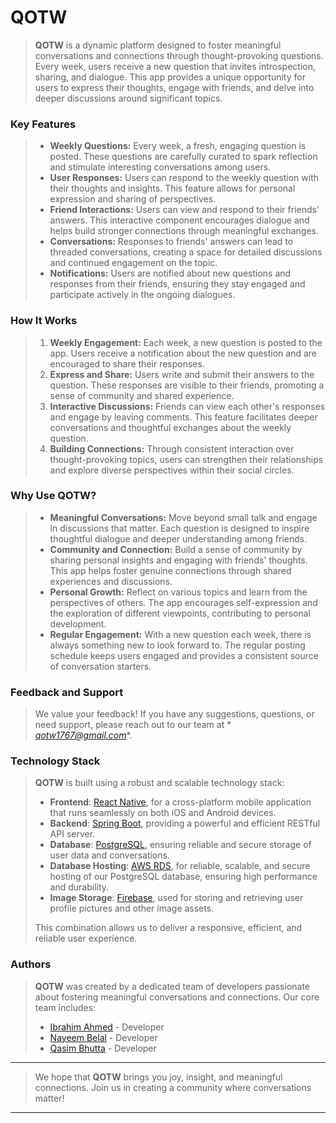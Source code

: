 # QOTW

> **QOTW** is a dynamic platform designed to foster meaningful conversations and connections through thought-provoking
> questions. Every week, users receive a new question that invites introspection, sharing, and dialogue. This app
> provides
> a unique opportunity for users to express their thoughts, engage with friends, and delve into deeper discussions
> around
> significant topics.

### Key Features

>
> - **Weekly Questions:** Every week, a fresh, engaging question is posted. These questions are carefully curated to
    spark reflection and stimulate interesting conversations among users.
> - **User Responses:** Users can respond to the weekly question with their thoughts and insights. This feature allows
    for personal expression and sharing of perspectives.
> - **Friend Interactions:** Users can view and respond to their friends' answers. This interactive component encourages
    dialogue and helps build stronger connections through meaningful exchanges.
> - **Conversations:** Responses to friends' answers can lead to threaded conversations, creating a space for detailed
    discussions and continued engagement on the topic.
> - **Notifications:** Users are notified about new questions and responses from their friends, ensuring they stay
    engaged and participate actively in the ongoing dialogues.

### How It Works

>
> 1. **Weekly Engagement:** Each week, a new question is posted to the app. Users receive a notification about the new
     question and are encouraged to share their responses.
> 2. **Express and Share:** Users write and submit their answers to the question. These responses are visible to their
     friends, promoting a sense of community and shared experience.
> 3. **Interactive Discussions:** Friends can view each other's responses and engage by leaving comments. This feature
     facilitates deeper conversations and thoughtful exchanges about the weekly question.
> 4. **Building Connections:** Through consistent interaction over thought-provoking topics, users can strengthen their
     relationships and explore diverse perspectives within their social circles.

### Why Use QOTW?

>
> - **Meaningful Conversations:** Move beyond small talk and engage in discussions that matter. Each question is
    designed to inspire thoughtful dialogue and deeper understanding among friends.
> - **Community and Connection:** Build a sense of community by sharing personal insights and engaging with friends'
    thoughts. This app helps foster genuine connections through shared experiences and discussions.
> - **Personal Growth:** Reflect on various topics and learn from the perspectives of others. The app encourages
    self-expression and the exploration of different viewpoints, contributing to personal development.
> - **Regular Engagement:** With a new question each week, there is always something new to look forward to. The regular
    posting schedule keeps users engaged and provides a consistent source of conversation starters.

### Feedback and Support

> We value your feedback! If you have any suggestions, questions, or need support, please reach out to our team at *
*qotw1767@gmail.com**.

### Technology Stack

> **QOTW** is built using a robust and scalable technology stack:
> - **Frontend**: [React Native](https://reactnative.dev/), for a cross-platform mobile application that runs seamlessly
    on both iOS and Android devices.
> - **Backend**: [Spring Boot](https://spring.io/projects/spring-boot/), providing a powerful and efficient RESTful API
    server.
> - **Database**: [PostgreSQL](https://www.postgresql.org/), ensuring reliable and secure storage of user data and
    conversations.
> - **Database Hosting**: [AWS RDS](https://aws.amazon.com/rds/), for reliable, scalable, and secure hosting of our
    PostgreSQL database,
    ensuring high performance and durability.
> - **Image Storage**: [Firebase](https://firebase.google.com/), used for storing and retrieving user profile pictures
    and other image assets.
>
> This combination allows us to deliver a responsive, efficient, and reliable user experience.

### Authors

> **QOTW** was created by a dedicated team of developers passionate about fostering meaningful conversations and
> connections. Our core team includes:
> - [Ibrahim Ahmed](https://github.com/ibrahim7860) - Developer
> - [Nayeem Belal](https://github.com/NayeemBelal) - Developer
> - [Qasim Bhutta](https://github.com/qasimb03) - Developer


---
> We hope that **QOTW** brings you joy, insight, and meaningful connections. Join us in creating a community where
> conversations matter!
---



